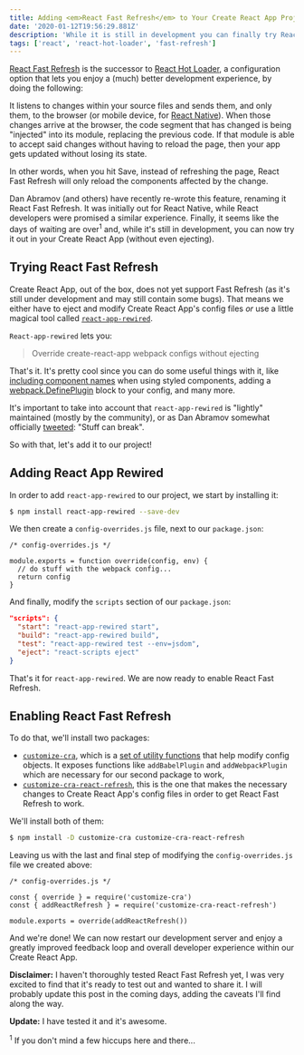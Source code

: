 ```yaml
---
title: Adding <em>React Fast Refresh</em> to Your Create React App Project
date: '2020-01-12T19:56:29.881Z'
description: 'While it is still in development you can finally try React Fast Refresh in your Create React App project, without even ejecting.'
tags: ['react', 'react-hot-loader', 'fast-refresh']
---
```


[React Fast Refresh](https://github.com/facebook/react/issues/16604) is the successor to [React Hot Loader](https://github.com/gaearon/react-hot-loader), a configuration option that lets you enjoy a (much) better development experience, by doing the following:

It listens to changes within your source files and sends them, and only them, to the browser (or mobile device, for [React Native](https://facebook.github.io/react-native/docs/fast-refresh)). When those changes arrive at the browser, the code segment that has changed is being "injected" into its module, replacing the previous code. If that module is able to accept said changes without having to reload the page, then your app gets updated without losing its state.

In other words, when you hit Save, instead of refreshing the page, React Fast Refresh will only reload the components affected by the change.

Dan Abramov (and others) have recently re-wrote this feature, renaming it React Fast Refresh. It was initially out for React Native, while React developers were promised a similar experience. Finally, it seems like the days of waiting are over<sup>1</sup> and, while it's still in development, you can now try it out in your Create React App (without even ejecting).

## Trying React Fast Refresh

Create React App, out of the box, does not yet support Fast Refresh (as it's still under development and may still contain some bugs). That means we either have to eject and modify Create React App's config files _or_ use a little magical tool called [`react-app-rewired`](https://github.com/timarney/react-app-rewired).

`React-app-rewired` lets you:

> Override create-react-app webpack configs without ejecting

That's it. It's pretty cool since you can do some useful things with it, like [including component names](https://github.com/withspectrum/react-app-rewire-styled-components) when using styled components, adding a [webpack.DefinePlugin](https://github.com/lwd-technology/react-app-rewire-define-plugin) block to your config, and many more.

It's important to take into account that `react-app-rewired` is "lightly" maintained (mostly by the community), or as Dan Abramov somewhat officially [tweeted](https://twitter.com/dan_abramov/status/1045809734069170176): "Stuff can break".

So with that, let's add it to our project!

## Adding React App Rewired

In order to add `react-app-rewired` to our project, we start by installing it:

```bash
$ npm install react-app-rewired --save-dev
```

We then create a `config-overrides.js` file, next to our `package.json`:

```tsx
/* config-overrides.js */

module.exports = function override(config, env) {
  // do stuff with the webpack config...
  return config
}
```

And finally, modify the `scripts` section of our `package.json`:

```json
"scripts": {
  "start": "react-app-rewired start",
  "build": "react-app-rewired build",
  "test": "react-app-rewired test --env=jsdom",
  "eject": "react-scripts eject"
}
```

That's it for `react-app-rewired`. We are now ready to enable React Fast Refresh.

## Enabling React Fast Refresh

To do that, we'll install two packages:

- [`customize-cra`](https://github.com/arackaf/customize-cra/), which is a [set of utility functions](https://github.com/arackaf/customize-cra/blob/master/api.md) that help modify config objects. It exposes functions like `addBabelPlugin` and `addWebpackPlugin` which are necessary for our second package to work,
- [`customize-cra-react-refresh`](https://github.com/esetnik/customize-cra-react-refresh/), this is the one that makes the necessary changes to Create React App's config files in order to get React Fast Refresh to work.

We'll install both of them:

```bash
$ npm install -D customize-cra customize-cra-react-refresh
```

Leaving us with the last and final step of modifying the `config-overrides.js` file we created above:

```tsx
/* config-overrides.js */

const { override } = require('customize-cra')
const { addReactRefresh } = require('customize-cra-react-refresh')

module.exports = override(addReactRefresh())
```

And we're done! We can now restart our development server and enjoy a greatly improved feedback loop and overall developer experience within our Create React App.

**Disclaimer:** I haven't thoroughly tested React Fast Refresh yet, I was very excited to find that it's ready to test out and wanted to share it. I will probably update this post in the coming days, adding the caveats I'll find along the way.

**Update:** I have tested it and it's awesome.

<sup>1</sup> If you don't mind a few hiccups here and there...
